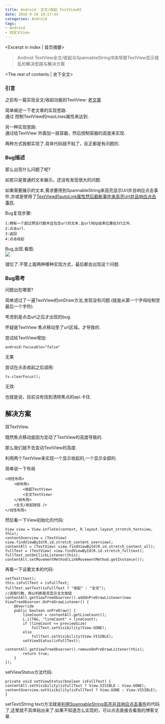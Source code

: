 ```yaml
---
title: Android  全文/收起 TextView02
date: 2016-9-19 10:17:44
categories: Android
tags: 
- Android
- 自定义View
---
```

<Excerpt in index | 首页摘要> 
>Android TextView全文/收起与SpannableString冲突导致TextView显示错乱的解决思路与解决方案
<!-- more -->
<The rest of contents | 余下全文> 
  
###  引言  ###
之前有一篇实现全文/收起功能的TextView:
[老文章](http://gloomyer.com/2016/06/22/android-fulltext01/)  
  
简单阐述一下老文章的实现思路.  
通过 控制TextView的maxLines属性来达到.  
  
另一种实现思路:  
通过给TextView 外面加一层容器，然后控制容器的高度来实现.  
  
两种方式我都实现了.具体代码就不贴了，反正都是有问题的.  
  
###  Bug描述   ###
那么出现什么问题了呢?  
  
如若只是普通的文本展示。还没有发现很大的问题.  
  
如果需要展示的文本,需求要用到SpannableString来高亮显示Url并且响应点击事件,亦或是使用了[TextView的autoLink属性然后截断事件来高亮Url并且响应点击事件](http://www.gloomyer.com/2016/08/09/android-textview-analyzeUrl-1/).  
  
Bug复现步骤:  
```shell
1:拥有一个超过预览行数并且包含url的文本.且url地址结束位置在5行之外.  
2:点击url.  
3:返回  
4:点击收起  
```
Bug,出现.看图:  
![](http://gloomyer.com/img/img/fulltextview_bug.png)  
  
错位了.不管上面两种哪种实现方式，最后都会出现这个问题.  
  
###  Bug思考  ###
问题出在哪里?  
  
简单滤过了一遍TextView的onDraw方法,发现没有问题.(就是从第一个字母绘制至最后一个字符).  
  
考虑到是点击url之后才出现的bug.  
  
怀疑是TextView 焦点移动至了url区域。才导致的.  
  
尝试给TextView增加:
```
android:focusable="false"
```
无果  
  
尝试在点击收起之后调用:
```
tv.clearFocus();
```
无效.  
  
也就是说，目前没有找到清除焦点的api.卡住.  
  
##  解决方案  ##
双TextView.  
  
既然焦点移动是因为变动了TextView的高度导致的.  
  
那么我们就不去变动TextView的高度.
  
利用两个TextView来实现一个显示收起的,一个显示全部的.  
  
简单说一下布局  
```
<线性布局>
    <帧布局>
        <收起TextView>
        <全文TextView>
    </帧布局>
    <全文/收起按钮 />
</线性布局>
```
然后看一下View初始化的代码:
```
View view = View.inflate(context, R.layout.layout_stretch_textview, this);
contentOverview = (TextView) view.findViewById(R.id.stretch_content_overview);
contentAll = (TextView) view.findViewById(R.id.stretch_content_all);
fullText = (TextView) view.findViewById(R.id.stretch_fulltext);
fullText.setOnClickListener(this);
contentAll.setMovementMethod(LinkMovementMethod.getInstance());
```
再看一下设置文本的代码:
```
setText(text);
this.isFullText = isFullText;
fullText.setText(isFullText ? "收起" : "全文");
//读取行数，用以判断是否显示全文按钮
contentAll.getViewTreeObserver().addOnPreDrawListener(new ViewTreeObserver.OnPreDrawListener() {
    @Override
    public boolean onPreDraw() {
        lineCount = contentAll.getLineCount();
        L.i(TAG, "lineCount" + lineCount);
        if (lineCount <= previewSize)
            fullText.setVisibility(View.GONE);
        else
            fullText.setVisibility(View.VISIBLE);
        setViewStatus(isFullText);
        contentAll.getViewTreeObserver().removeOnPreDrawListener(this);
        return true;
    }
});
```
setViewStatus方法代码:
```
private void setViewStatus(boolean isFullText) {
contentAll.setVisibility(isFullText ? View.VISIBLE : View.GONE);
contentOverview.setVisibility(isFullText ? View.GONE : View.VISIBLE);
}
```
setText(String text)方法就是[利用SpannableString高亮并且响应点击事件](http://www.gloomyer.com/2016/06/28/android-fuwenben-01/)的代码了,这里就不具体贴出来了.如果不知道怎么实现的，可以点击直接去看我的博客文章.